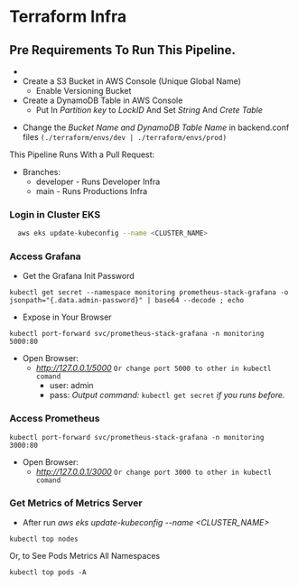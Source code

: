 # Terraform Infra

## Pre Requirements To Run This Pipeline.
-
- Create a S3 Bucket in AWS Console (Unique Global Name)
  - Enable Versioning Bucket
- Create a DynamoDB Table in AWS Console
  - Put In *Partition key* to *LockID* And Set *String* And *Crete Table*

* Change the *Bucket Name and DynamoDB Table Name* in backend.conf files `(./terraform/envs/dev | ./terraform/envs/prod)`

This Pipeline Runs With a Pull Request:
- Branches:
    - developer - Runs Developer Infra
    - main      - Runs Productions Infra

### Login in Cluster EKS
```bash
  aws eks update-kubeconfig --name <CLUSTER_NAME>
```
### Access Grafana
- Get the Grafana Init Password
```shell
kubectl get secret --namespace monitoring prometheus-stack-grafana -o jsonpath="{.data.admin-password}" | base64 --decode ; echo
```
- Expose in Your Browser
```shell
kubectl port-forward svc/prometheus-stack-grafana -n monitoring 5000:80
```
- Open Browser:
  - *http://127.0.0.1/5000* `Or change port 5000 to other in kubectl comand`
    - user: admin
    - pass: *Output command:* `kubectl get secret` *if you runs before.*

### Access Prometheus
```shell
kubectl port-forward svc/prometheus-stack-grafana -n monitoring 3000:80
```
- Open Browser:
  - *http://127.0.0.1/3000* `Or change port 3000 to other in kubectl comand`

### Get Metrics of Metrics Server
- After run *aws eks update-kubeconfig --name <CLUSTER_NAME>*
```shell
kubectl top nodes
```
Or, to See Pods Metrics All Namespaces
```shell
kubectl top pods -A
